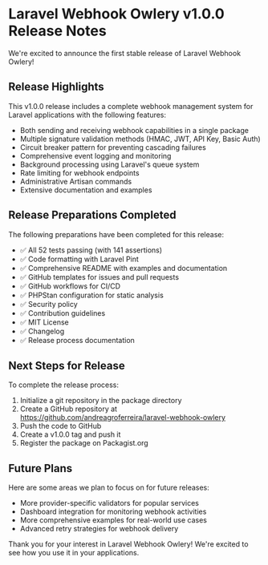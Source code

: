# Laravel Webhook Owlery v1.0.0 Release Notes

We're excited to announce the first stable release of Laravel Webhook Owlery!

## Release Highlights

This v1.0.0 release includes a complete webhook management system for Laravel applications with the following features:

- Both sending and receiving webhook capabilities in a single package
- Multiple signature validation methods (HMAC, JWT, API Key, Basic Auth)
- Circuit breaker pattern for preventing cascading failures
- Comprehensive event logging and monitoring
- Background processing using Laravel's queue system
- Rate limiting for webhook endpoints
- Administrative Artisan commands
- Extensive documentation and examples

## Release Preparations Completed

The following preparations have been completed for this release:

- ✅ All 52 tests passing (with 141 assertions)
- ✅ Code formatting with Laravel Pint
- ✅ Comprehensive README with examples and documentation
- ✅ GitHub templates for issues and pull requests
- ✅ GitHub workflows for CI/CD
- ✅ PHPStan configuration for static analysis
- ✅ Security policy
- ✅ Contribution guidelines
- ✅ MIT License
- ✅ Changelog
- ✅ Release process documentation

## Next Steps for Release

To complete the release process:

1. Initialize a git repository in the package directory
2. Create a GitHub repository at https://github.com/andreagroferreira/laravel-webhook-owlery
3. Push the code to GitHub
4. Create a v1.0.0 tag and push it
5. Register the package on Packagist.org

## Future Plans

Here are some areas we plan to focus on for future releases:

- More provider-specific validators for popular services
- Dashboard integration for monitoring webhook activities
- More comprehensive examples for real-world use cases
- Advanced retry strategies for webhook delivery

Thank you for your interest in Laravel Webhook Owlery! We're excited to see how you use it in your applications.